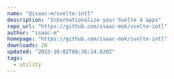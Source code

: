 ```yaml
---
name: "@isaac-m/svelte-intl"
description: "Internationalize your Svelte 4 apps"
repo_url: "https://github.com/isaac-mok/svelte-intl"
author: "isaac-m"
homepage: "https://github.com/isaac-mok/svelte-intl"
downloads: 20
updated: "2023-10-02T08:36:14.820Z"
tags: 
  - utility
---
```

